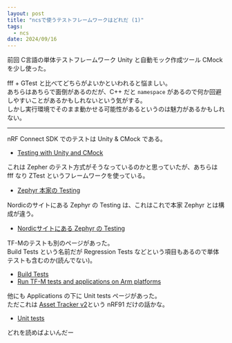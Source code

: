 ```yaml
---
layout: post
title: "ncsで使うテストフレームワークはどれだ (1)"
tags:
  - ncs
date: 2024/09/16
---
```


前回 C言語の単体テストフレームワーク Unity と自動モック作成ツール CMock を少し使った。

fff + GTest と比べてどちらがよいかといわれると悩ましい。  
あちらはあちらで面倒があるのだが、C++ だと `namespace` があるので何か回避しやすいことがあるかもしれないという気がする。  
しかし実行環境でそのまま動かせる可能性があるというのは魅力があるかもしれない。

----

nRF Connect SDK でのテストは Unity & CMock である。

* [Testing with Unity and CMock](https://docs.nordicsemi.com/bundle/ncs-2.6.1/page/nrf/test_and_optimize/testing_unity_cmock.html)

これは Zepher のテスト方式がそうなっているのかと思っていたが、あちらは fff なり ZTest というフレームワークを使っている。

* [Zephyr 本家の Testing](https://docs.zephyrproject.org/apidoc/latest/group__testing.html)

Nordicのサイトにある Zephyr の Testing は、これはこれで本家 Zephyr とは構成が違う。

* [Nordicサイトにある Zephyr の Testing](https://docs.nordicsemi.com/bundle/ncs-2.6.1/page/zephyr/develop/test/index.html)

TF-Mのテストも別のページがあった。  
Build Tests という名前だが Regression Tests などという項目もあるので単体テストも含むのか(読んでない)。

* [Build Tests](https://docs.nordicsemi.com/bundle/ncs-2.6.1/page/tfm/building/tests_build_instruction.html)
* [Run TF-M tests and applications on Arm platforms](https://docs.nordicsemi.com/bundle/ncs-2.6.1/page/tfm/building/run_tfm_examples_on_arm_platforms.html)

他にも Applications の下に Unit tests ページがあった。  
ただこれは [Asset Tracker v2](https://docs.nordicsemi.com/bundle/ncs-2.6.1/page/nrf/applications/asset_tracker_v2/README.html)という nRF91 だけの話かな。

* [Unit tests](https://docs.nordicsemi.com/bundle/ncs-2.6.1/page/nrf/applications/asset_tracker_v2/doc/unit_test.html)


どれを読めばよいんだー
